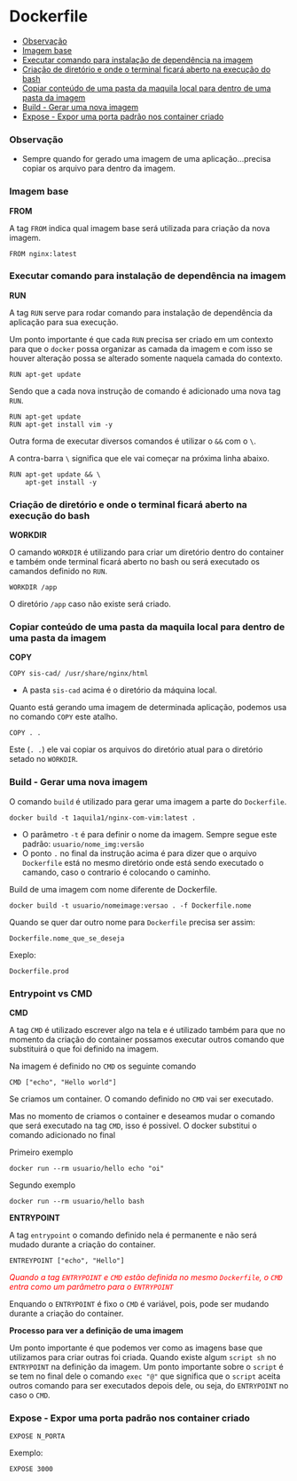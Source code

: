 <h1>Dockerfile</h1>

<ul>
    <li>
        <a href="#obs">
            Observação
        </a>
    </li>
    <li>
        <a href="#from">
            Imagem base
        </a>
    </li>
    <li>
        <a href="#run">
            Executar comando para instalação de dependência na imagem
        </a>
    </li>
    <li>
        <a href="#workdir">
            Criação de diretório e onde o terminal ficará aberto na execução do bash
        </a>
    </li>
    <li>
        <a href="#copy">
            Copiar conteúdo de uma pasta da maquila local para dentro de uma pasta da imagem
        </a>
    </li>
    <li>
        <a href="#build">
            Build - Gerar uma nova imagem
        </a>
    </li>
    <li>
        <a href="#expose">
            Expose - Expor uma porta padrão nos container criado
        </a>
    </li>
</ul>

<h3 id="obs">Observação</h3>

- Sempre quando for gerado uma imagem de uma aplicação...precisa copiar os arquivo para dentro da imagem.

<h3 id="from">Imagem base</h3>
<b>FROM</b>

A tag `FROM` indica qual imagem base será utilizada para criação da nova imagem.
```
FROM nginx:latest
```
<h3 id="run">Executar comando para instalação de dependência na imagem</h3>
<b>RUN</b>

A tag `RUN` serve para rodar comando para instalação de dependência da aplicação para sua execução.

Um ponto importante é que cada `RUN` precisa ser criado em um contexto para que o `docker` possa organizar as camada da imagem e com isso se houver alteração possa se alterado somente naquela camada do contexto.

```
RUN apt-get update
```
Sendo que a cada nova instrução de comando é adicionado uma nova tag `RUN`.
```
RUN apt-get update
RUN apt-get install vim -y
```

Outra forma de executar diversos comandos é utilizar o `&&` com o `\`.

A contra-barra `\` significa que ele vai começar na próxima linha abaixo.
```
RUN apt-get update && \
    apt-get install -y
```

<h3 id="workdir">Criação de diretório e onde o terminal ficará aberto na execução do bash</h3>

<b>WORKDIR</b>

O camando `WORKDIR` é utilizando para criar um diretório dentro do container e também onde terminal ficará aberto no bash ou será executado os camandos definido no `RUN`.
```
WORKDIR /app
```
O diretório `/app` caso não existe será criado.

<h3 id="copy">Copiar conteúdo de uma pasta da maquila local para dentro de uma pasta da imagem</h3>

<b>COPY</b>

```
COPY sis-cad/ /usr/share/nginx/html
```

- A pasta `sis-cad` acima é o diretório da máquina local.

Quanto está gerando uma imagem de determinada aplicação, podemos usa no comando `COPY` este atalho.
```
COPY . .
```

Este (`. .`) ele vai copiar os arquivos do diretório atual para o diretório setado no `WORKDIR`.

<h3 id="build">Build - Gerar uma nova imagem</h3>

O comando `build` é utilizado para gerar uma imagem a parte do `Dockerfile`.
```
docker build -t 1aquila1/nginx-com-vim:latest .
```
- O parâmetro `-t` é para definir o nome da imagem. Sempre segue este padrão: `usuario/nome_img:versão`
- O ponto `.` no final da instrução acima é para dizer que o arquivo `Dockerfile` está no mesmo diretório onde está sendo executado o camando, caso o contrario é colocando o caminho.

Build de uma imagem com nome diferente de Dockerfile.

```
docker build -t usuario/nomeimage:versao . -f Dockerfile.nome
```
Quando se quer dar outro nome para `Dockerfile` precisa ser assim:

```
Dockerfile.nome_que_se_deseja
```
Exeplo:
```
Dockerfile.prod
```

<h3>Entrypoint vs CMD</h3>

<b>CMD</b>

A tag `CMD` é utilizado escrever algo na tela e é utilizado também para que no momento da criação do container possamos executar outros comando que substituirá o que foi definido na imagem.

Na imagem é definido no `CMD` os seguinte comando
```
CMD ["echo", "Hello world"]
```

Se criamos um container. O comando definido no `CMD` vai ser executado.

Mas no momento de criamos o container e deseamos mudar o comando que será executado na tag `CMD`, isso é possivel. O docker substitui o comando adicionado no final

Primeiro exemplo
```
docker run --rm usuario/hello echo "oi"
```
Segundo exemplo
```
docker run --rm usuario/hello bash
```

<b>ENTRYPOINT</b>

A tag `entrypoint` o comando definido nela é permanente e não será mudado durante a criação do container.

```
ENTREYPOINT ["echo", "Hello"]
```

<i style="color: red">Quando a tag <code>ENTRYPOINT</code> e <code>CMD</code> estão definida no mesmo <code>Dockerfile</code>, o <code>CMD</code> entra como um parâmetro para o <code>ENTRYPOINT</code></i>

Enquando o `ENTRYPOINT` é fixo o `CMD` é variável, pois, pode ser mudando durante a criação do container.

<b>Processo para ver a definição de uma imagem</b>

Um ponto importante é que podemos ver como as imagens base que utilizamos para criar outras foi criada. Quando existe algum `script sh` no `ENTRYPOINT` na definição da imagem. Um ponto importante sobre o `script` é se tem no final dele o comando `exec "@"` que significa que o `script` aceita outros comando para ser executados depois dele, ou seja, do `ENTRYPOINT` no caso o `CMD`.

<h3 id="expose">
Expose - Expor uma porta padrão nos container criado
</h3>

```
EXPOSE N_PORTA
```
Exemplo:
```
EXPOSE 3000
```



